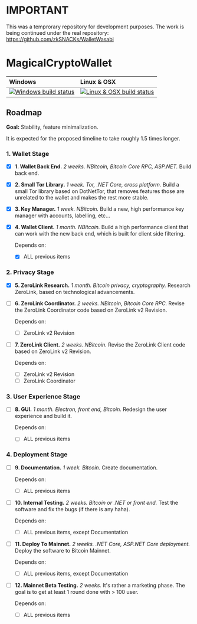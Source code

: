 # IMPORTANT

This was a temprorary repository for development purposes. The work is being continued under the real repository: https://github.com/zkSNACKs/WalletWasabi

# MagicalCryptoWallet

| Windows | Linux & OSX
| :---- | :------ |
[![Windows build status][1]][2] | [![Linux & OSX build status][3]][4] |

[1]: https://ci.appveyor.com/api/projects/status/5om770ij8gnykqab?svg=true
[2]: https://ci.appveyor.com/project/nopara73/magicalcryptowallet
[3]: https://travis-ci.org/nopara73/MagicalCryptoWallet.svg?branch=master
[4]: https://travis-ci.org/nopara73/MagicalCryptoWallet

## Roadmap

**Goal:** Stability, feature minimalization.

It is expected for the proposed timeline to take roughly 1.5 times longer.

### 1. Wallet Stage

- [x] **1. Wallet Back End.** *2 weeks. NBitcoin, Bitcoin Core RPC, ASP.NET.* Build back end.
- [x] **2. Small Tor Library.** *1 week. Tor, .NET Core, cross platform.* Build a small Tor library based on DotNetTor, that removes features those are unrelated to the wallet and makes the rest more stable.
- [x] **3. Key Manager.** *1 week. NBitcoin.* Build a new, high performance key manager with accounts, labelling, etc...
- [x] **4. Wallet Client.** *1 month. NBitcoin.* Build a high performance client that can work with the new back end, which is built for client side filtering.

  Depends on:
  - [x] ALL previous items
  
### 2. Privacy Stage

- [x] **5. ZeroLink Research.** *1 month. Bitcoin privacy, cryptography.* Research ZeroLink, based on technological advancements.
- [ ] **6. ZeroLink Coordinator.** *2 weeks. NBitcoin, Bitcoin Core RPC.* Revise the ZeroLink Coordinator code based on ZeroLink v2 Revision.

  Depends on:
  - [ ] ZeroLink v2 Revision
  
- [ ] **7. ZeroLink Client.** *2 weeks. NBitcoin.* Revise the ZeroLink Client code based on ZeroLink v2 Revision.

  Depends on:
  - [ ] ZeroLink v2 Revision
  - [ ] ZeroLink Coordinator

### 3. User Experience Stage

- [ ] **8. GUI.** *1 month. Electron, front end, Bitcoin.* Redesign the user experience and build it.

  Depends on:
  - [ ] ALL previous items
  
### 4. Deployment Stage
  
- [ ] **9. Documentation.** *1 week. Bitcoin.* Create documentation.

  Depends on:
  - [ ] ALL previous items
  
- [ ] **10. Internal Testing.** *2 weeks. Bitcoin or .NET or front end.* Test the software and fix the bugs (if there is any haha).

  Depends on:
  - [ ] ALL previous items, except Documentation
  
- [ ] **11. Deploy To Mainnet.** *2 weeks. .NET Core, ASP.NET Core deployment.* Deploy the software to Bitcoin Mainnet.

  Depends on:
  - [ ] ALL previous items, except Documentation
  
- [ ] **12. Mainnet Beta Testing.** *2 weeks.* It's rather a marketing phase. The goal is to get at least 1 round done with > 100 user.

  Depends on:
  - [ ] ALL previous items
  
